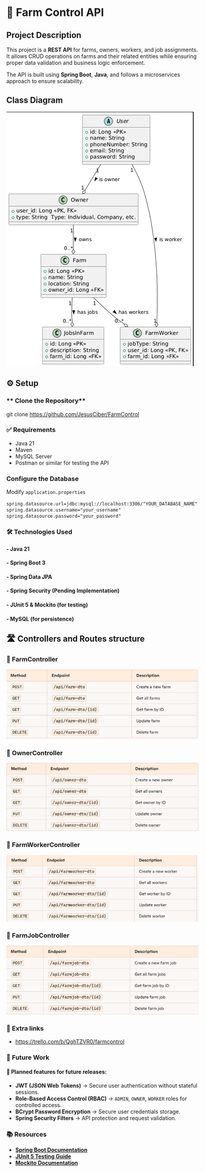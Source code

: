 # 🌱 Farm Control API

## Project Description

This project is a **REST API** for  farms, owners, workers, and job assignments. It allows CRUD operations on farms and their related entities while ensuring proper data validation and business logic enforcement.

The API is built using **Spring Boot**, **Java**, and follows a microservices approach to ensure scalability.


## Class Diagram
![Diagrama UML.png](src/main/resources/images/Diagrama%20UML.png)

## ⚙️ Setup
### ** Clone the Repository**
git clone https://github.com/JesusCiber/FarmControl

### ✅ Requirements
- Java 21
- Maven
- MySQL Server
- Postman or similar for testing the API


### Configure the Database
Modify `application.properties`

```properties
spring.datasource.url=jdbc:mysql://localhost:3306/"YOUR_DATABASE_NAME"
spring.datasource.username="your_username"
spring.datasource.password="your_password"
```

### 🛠 Technologies Used
#### - Java 21

#### - Spring Boot 3

#### - Spring Data JPA

#### - Spring Security (Pending Implementation)

#### - JUnit 5 & Mockito (for testing)

#### - MySQL (for persistence)


## 🛣 Controllers and Routes structure
### 📌 FarmController

![img.png](src/main/resources/images/img.png)

### 📌 OwnerController

![img_1.png](src/main/resources/images/img_1.png)

### 📌 FarmWorkerController

![img_2.png](src/main/resources/images/img_2.png)

### 📌 FarmJobController

![img_3.png](src/main/resources/images/img_3.png)


### 🔗 Extra links
- https://trello.com/b/QghTZVR0/farmcontrol



### 🔮 Future Work
#### 🚀 Planned features for future releases:

- **JWT (JSON Web Tokens)** → Secure user authentication without stateful sessions.
- **Role-Based Access Control (RBAC)** → `ADMIN`, `OWNER`, `WORKER` roles for controlled access.
- **BCrypt Password Encryption** → Secure user credentials storage.
- **Spring Security Filters** → API protection and request validation.


### 📚 Resources
- **[Spring Boot Documentation](https://spring.io/projects/spring-boot)** 
- **[JUnit 5 Testing Guide](https://junit.org/junit5/docs/current/user-guide/)**
- **[Mockito Documentation](https://site.mockito.org/)**
